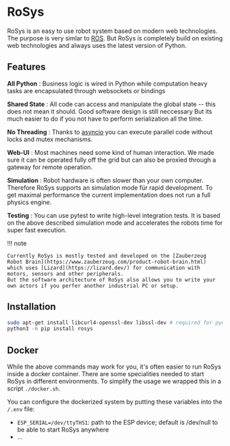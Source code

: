 # RoSys

RoSys is an easy to use robot system based on modern web technologies.
The purpose is very simlar to [ROS](https://www.ros.org/).
But RoSys is completely build on existing web technologies and always uses the latest version of Python.

## Features

**All Python**
: Business logic is wired in Python while computation heavy tasks are encapsulated through websockets or bindings

**Shared State**
: All code can access and manipulate the global state -- this does not mean it should. 
Good software design is still neccessary 
But its much easier to do if you not have to perform serialization all the time.

**No Threading**
: Thanks to [asyncio](https://docs.python.org/3/library/asyncio.html) you can execute parallel code without locks and mutex mechanisms.

**Web-UI**
: Most machines need some kind of human interaction.
We made sure it can be operated fully off the grid but can also be proxied through a gateway for remote operation.

**Simulation**
: Robot hardware is often slower than your own computer.
Therefore RoSys supports an simulation mode für rapid development.
To get maximal performance the current implementation does not run a full physics engine.

**Testing**
: You can use pytest to write high-level integration tests.
It is based on the above described simulation mode and accelerates the robots time for super fast execution.

!!! note

    Currently RoSys is mostly tested and developed on the [Zauberzeug Robot Brain](https://www.zauberzeug.com/product-robot-brain.html) which uses [Lizard](https://lizard.dev/) for communication with motors, sensors and other peripherals.
    But the software architecture of RoSys also allows you to write your own actors if you perfer another industrial PC or setup.

## Installation

```bash
sudo apt-get install libcurl4-openssl-dev libssl-dev # required for pycurl
python3 -m pip install rosys
```

## Docker

While the above commands may work for you, it's often easier to run RoSys inside a docker container.
There are some specialities needed to start RoSys in different environments.
To simplify the usage we wrapped this in a script `./docker.sh`.

You can configure the dockerized system by putting these variables into the `/.env` file:

- `ESP_SERIAL=/dev/ttyTHS1`: path to the ESP device; default is /dev/null to be able to start RoSys anywhere
- ...
